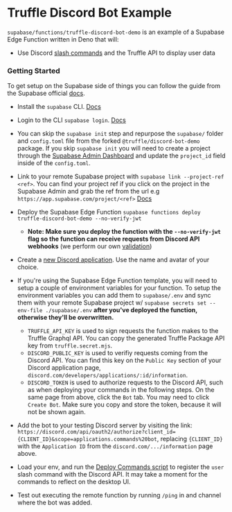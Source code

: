 # Truffle Discord Bot Example

`supabase/functions/truffle-discord-bot-demo` is an example of a Supabase Edge Function written in Deno that will:

- Use Discord [slash commands](https://discord.com/developers/docs/interactions/application-commands#application-commands) and the Truffle
  API to display user data

### Getting Started

To get setup on the Supabase side of things you can follow the guide from the Supabase official
[docs](https://supabase.com/docs/guides/functions#creating-a-function).

- Install the `supabase` CLI. [Docs](https://supabase.com/docs/reference/cli/installing-and-updating)
- Login to the CLI `supabase login`. [Docs](https://supabase.com/docs/reference/cli/supabase-login)
- You can skip the `supabase init` step and repurpose the `supabase/` folder and `config.toml` file from the forked
  `@truffle/discord-bot-demo` package. If you skip `supabase init` you will need to create a project through the
  [Supabase Admin Dashboard](https://app.supabase.com/) and update the `project_id` field inside of the `config.toml`.
- Link to your remote Supabase project with `supabase link --project-ref <ref>`. You can find your project ref if you click on the project
  in the Supabase Admin and grab the ref from the url e.g `https://app.supabase.com/project/<ref>`
  [Docs](https://supabase.com/docs/reference/cli/supabase-link)
- Deploy the Supabase Edge Function `supabase functions deploy truffle-discord-bot-demo --no-verify-jwt`
  - **Note: Make sure you deploy the function with the `--no-verify-jwt` flag so the function can receive requests from Discord API
    webhooks** (we perform our own [validation](./supabase/functions/truffle-discord-bot-demo/index.ts#L24))
- Create a [new Discord application](https://discord.com/developers/applications). Use the name and avatar of your choice.
- If you're using the Supabase Edge Function template, you will need to setup a couple of environment variables for your function. To setup
  the environment variables you can add them to `supabase/.env` and sync them with your remote Supabase project w/
  `supabase secrets set --env-file ./supabase/.env` **after you've deployed the function, otherwise they'll be overwritten.**
  - `TRUFFLE_API_KEY` is used to sign requests the function makes to the Truffle Graphql API. You can copy the generated Truffle Package API
    key from `truffle.secret.mjs`.
  - `DISCORD_PUBLIC_KEY` is used to verifiy requests coming from the Discord API. You can find this key on the `Public Key` section of your
    Discord application page, `discord.com/developers/applications/:id/information`.
  - `DISCORD_TOKEN` is used to authorize requests to the Discord API, such as when deploying your commands in the following steps. On the
    same page from above, click the `Bot` tab. You may need to click `Create Bot`. Make sure you copy and store the token, because it will
    not be shown again.

- Add the bot to your testing Discord server by visiting the link:
  `https://discord.com/api/oauth2/authorize?client_id={CLIENT_ID}&scope=applications.commands%20bot`, replacing `{CLIENT_ID}` with the
  `Application ID` from the `discord.com/.../information` page above.

- Load your env, and run the [Deploy Commands script](./scripts/deployCommands.ts) to register the `user` slash command
  with the Discord API. It may take a moment for the commands to reflect on the desktop UI.

- Test out executing the remote function by running `/ping` in and channel where the bot was added.
